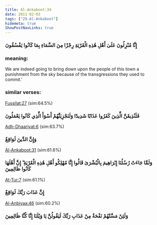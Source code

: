 ```yaml
---
title: Al-Ankaboot:34
date: 2011-02-03
tags: ["29.Al-Ankaboot"]
hidemeta: true 
ShowPostNavLinks: true 
---
```

### إِنَّا مُنْزِلُونَ عَلَىٰ أَهْلِ هَٰذِهِ الْقَرْيَةِ رِجْزًا مِنَ السَّمَاءِ بِمَا كَانُوا يَفْسُقُونَ
### meaning: 
We are indeed going to bring down upon the people of this town a punishment from the sky because of the transgressions they used to commit.’
### similar verses: 

[Fussilat:27](/41/27) (sim:64.5%)

### فَلَنُذِيقَنَّ الَّذِينَ كَفَرُوا عَذَابًا شَدِيدًا وَلَنَجْزِيَنَّهُمْ أَسْوَأَ الَّذِي كَانُوا يَعْمَلُونَ

[Adh-Dhaariyat:6](/51/6) (sim:63.7%)

### وَإِنَّ الدِّينَ لَوَاقِعٌ

[Al-Ankaboot:31](/29/31) (sim:61.6%)

### وَلَمَّا جَاءَتْ رُسُلُنَا إِبْرَاهِيمَ بِالْبُشْرَىٰ قَالُوا إِنَّا مُهْلِكُو أَهْلِ هَٰذِهِ الْقَرْيَةِ ۖ إِنَّ أَهْلَهَا كَانُوا ظَالِمِينَ

[At-Tur:7](/52/7) (sim:61.1%)

### إِنَّ عَذَابَ رَبِّكَ لَوَاقِعٌ

[Al-Anbiyaa:46](/21/46) (sim:60.2%)

### وَلَئِنْ مَسَّتْهُمْ نَفْحَةٌ مِنْ عَذَابِ رَبِّكَ لَيَقُولُنَّ يَا وَيْلَنَا إِنَّا كُنَّا ظَالِمِينَ
